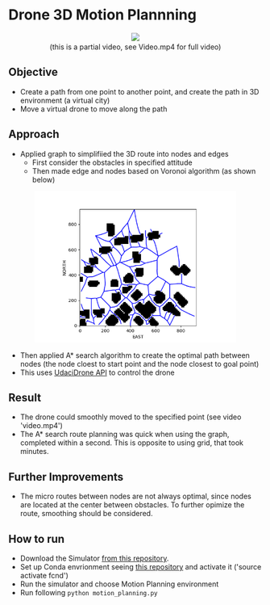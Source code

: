 # Drone 3D Motion Plannning 

<p align="center"> <img width="400" src="Video.gif"><br>
(this is a partial video, see Video.mp4 for full video)
 </p>



## Objective 

- Create a path from one point to another point, and create the path in 3D environment (a virtual city)
- Move a virtual drone to move along the path

## Approach

- Applied graph to simplifiied the 3D route into nodes and edges
    -  First consider the obstacles in specified attitude  
    -  Then made edge and nodes based on Voronoi algorithm (as shown below)

<p align="center"> <img width="400" src="graph.png"> </p>

- Then applied A* search algorithm to create the optimal path between nodes (the node cloest to start point and the node closest to goal point)
- This uses [UdaciDrone API](https://udacity.github.io/udacidrone/) to control the drone


## Result

- The drone could smoothly moved to the specified point (see video 'video.mp4')
- The A* search route planning was quick when using the graph, completed within a second. This is opposite to using grid, that took minutes. 


## Further Improvements
- The micro routes between nodes are not always optimal, since nodes are located at the center between obstacles. To further opimize the route, smoothing should be considered. 

## How to run
- Download the Simulator [from this repository](https://github.com/udacity/FCND-Simulator-Releases/releases).
- Set up Conda envrionment seeing [this repository](https://github.com/udacity/FCND-Term1-Starter-Kit) and activate it ('source activate fcnd')
- Run the simulator and choose Motion Planning environment
- Run following `python motion_planning.py` 

